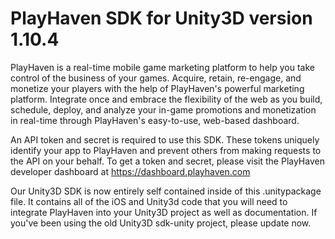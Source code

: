 PlayHaven SDK for Unity3D version 1.10.4
========================================

PlayHaven is a real-time mobile game marketing platform to help you take control of the business of your games.
Acquire, retain, re-engage, and monetize your players with the help of PlayHaven's powerful marketing platform. Integrate once and embrace the flexibility of the web as you build, schedule, deploy, and analyze your in-game promotions and monetization in real-time through PlayHaven's easy-to-use, web-based dashboard.

An API token and secret is required to use this SDK. These tokens uniquely identify your app to PlayHaven and prevent others from making requests to the API on your behalf. To get a token and secret, please visit the PlayHaven developer dashboard at https://dashboard.playhaven.com

Our Unity3D SDK is now entirely self contained inside of this .unitypackage file. It contains all of the iOS and Unity3d code that you will need to integrate PlayHaven into your Unity3D project as well as documentation. If you've been using the old Unity3D sdk-unity project, please update now.

